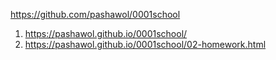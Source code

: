 <https://github.com/pashawol/0001school>
1. <https://pashawol.github.io/0001school/>
1. <https://pashawol.github.io/0001school/02-homework.html>